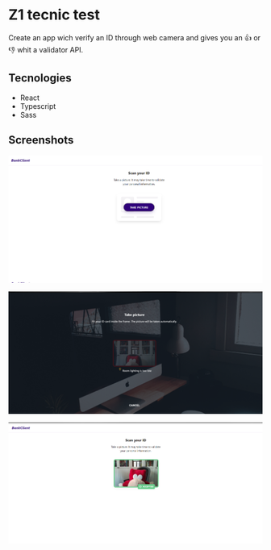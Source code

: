 # Z1 tecnic test

Create an app wich verify an ID through web camera and gives you an :+1: or :thumbsdown: whit a validator API.

## Tecnologies

- React
- Typescript
- Sass

## Screenshots

![ScanID](./screenshots/ScanID.png)

![Rejected](./screenshots/Rejected.png)

![Accepted](./screenshots/Accepted.png)
